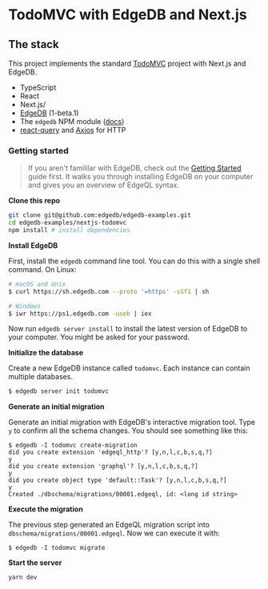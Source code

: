 # TodoMVC with EdgeDB and Next.js

## The stack

This project implements the standard [TodoMVC](https://todomvc.com/) project with Next.js and EdgeDB.

- TypeScript
- React
- Next.js/
- [EdgeDB](https://edgedb.com/) (1-beta.1)
- The `edgedb` NPM module ([docs](https://www.edgedb.com/docs/clients/01_js/index/))
- [react-query](https://github.com/tannerlinsley/react-query) and [Axios](https://github.com/axios/axios) for HTTP

### Getting started

> If you aren't famililar with EdgeDB, check out the [Getting Started](https://www.edgedb.com/docs/tutorial/index) guide first. It walks you through installing EdgeDB on your computer and gives you an overview of EdgeQL syntax.

**Clone this repo**

```sh
git clone git@github.com:edgedb/edgedb-examples.git
cd edgedb-examples/nextjs-todomvc
npm install # install dependencies
```

**Install EdgeDB**

First, install the `edgedb` command line tool. You can do this with a single shell command. On Linux:

```sh
# macOS and Unix
$ curl https://sh.edgedb.com --proto '=https' -sSf1 | sh

# Windows
$ iwr https://ps1.edgedb.com -useb | iex
```

Now run `edgedb server install` to install the latest version of EdgeDB to your computer. You might be asked for your password.

**Initialize the database**

Create a new EdgeDB instance called `todomvc`. Each instance can contain multiple databases.

```bash
$ edgedb server init todomvc
```

**Generate an initial migration**

Generate an initial migration with EdgeDB's interactive migration tool. Type `y` to confirm all the schema changes. You should see something like this:

```
$ edgedb -I todomvc create-migration
did you create extension 'edgeql_http'? [y,n,l,c,b,s,q,?]
y
did you create extension 'graphql'? [y,n,l,c,b,s,q,?]
y
did you create object type 'default::Task'? [y,n,l,c,b,s,q,?]
y
Created ./dbschema/migrations/00001.edgeql, id: <long id string>
```

**Execute the migration**

The previous step generated an EdgeQL migration script into `dbschema/migrations/00001.edgeql`. Now we can execute it with:

```
$ edgedb -I todomvc migrate
```

**Start the server**

`yarn dev`
